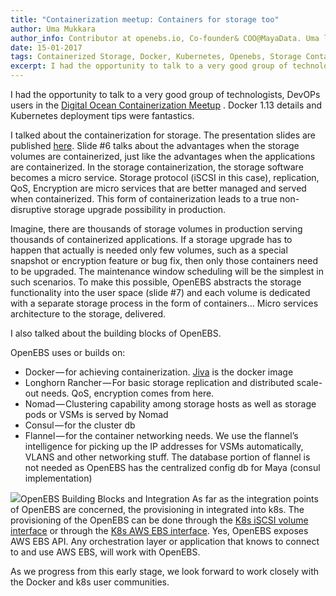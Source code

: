 ```yaml
---
title: "Containerization meetup: Containers for storage too"
author: Uma Mukkara
author_info: Contributor at openebs.io, Co-founder& COO@MayaData. Uma led product development in the early days of MayaData (CloudByte).
date: 15-01-2017
tags: Containerized Storage, Docker, Kubernetes, Openebs, Storage Containerization
excerpt: I had the opportunity to talk to a very good group of technologists, DevOPs users in the Digital Ocean Containerization Meetup . Docker 1.13 details and Kubernetes deployment tips were fantastics.
---
```


I had the opportunity to talk to a very good group of technologists, DevOPs users in the [Digital Ocean Containerization Meetup](https://www.meetup.com/DigitalOceanBangalore/events/236353004/) . Docker 1.13 details and Kubernetes deployment tips were fantastics.

I talked about the containerization for storage. The presentation slides are published [here](http://www.slideshare.net/UmasankarMukkara/openebs-containerized-storage-for-containers). Slide #6 talks about the advantages when the storage volumes are containerized, just like the advantages when the applications are containerized. In the storage containerization, the storage software becomes a micro service. Storage protocol (iSCSI in this case), replication, QoS, Encryption are micro services that are better managed and served when containerized. This form of containerization leads to a true non-disruptive storage upgrade possibility in production.

Imagine, there are thousands of storage volumes in production serving thousands of containerized applications. If a storage upgrade has to happen that actually is needed only few volumes, such as a special snapshot or encryption feature or bug fix, then only those containers need to be upgraded. The maintenance window scheduling will be the simplest in such scenarios. To make this possible, OpenEBS abstracts the storage functionality into the user space (slide #7) and each volume is dedicated with a separate storage process in the form of containers… Micro services architecture to the storage, delivered.

I also talked about the building blocks of OpenEBS.

OpenEBS uses or builds on:

- Docker — for achieving containerization. [Jiva](https://hub.docker.com/r/openebs/jiva/) is the docker image
- Longhorn Rancher — For basic storage replication and distributed scale-out needs. QoS, encryption comes from here.
- Nomad — Clustering capability among storage hosts as well as storage pods or VSMs is served by Nomad
- Consul — for the cluster db
- Flannel — for the container networking needs. We use the flannel’s intelligence for picking up the IP addresses for VSMs automatically, VLANS and other networking stuff. The database portion of flannel is not needed as OpenEBS has the centralized config db for Maya (consul implementation)

![](/images/blog/containerization-meetup-building-blocks.png)OpenEBS Building Blocks and Integration
As far as the integration points of OpenEBS are concerned, the provisioning in integrated into k8s. The provisioning of the OpenEBS can be done through the [K8s iSCSI volume interface](https://kubernetes.io/docs/user-guide/volumes/#iscsi) or through the [K8s AWS EBS interface](https://kubernetes.io/docs/user-guide/volumes/#awselasticblockstore). Yes, OpenEBS exposes AWS EBS API. Any orchestration layer or application that knows to connect to and use AWS EBS, will work with OpenEBS.

As we progress from this early stage, we look forward to work closely with the Docker and k8s user communities.
